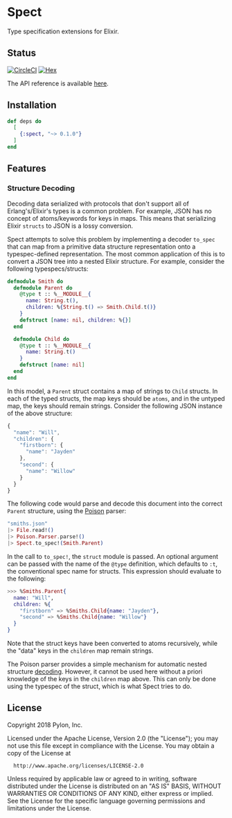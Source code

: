 # Spect

Type specification extensions for Elixir.

## Status
[![CircleCI](http://circleci-badges-max.herokuapp.com/img/pylon/spect?token=:circle-ci-token)](https://circleci.com/gh/pylon/spect)
[![Hex](http://img.shields.io/hexpm/v/spect.svg?style=flat)](https://hex.pm/packages/spect)

The API reference is available [here](https://hexdocs.pm/spect/).

## Installation

```elixir
def deps do
  [
    {:spect, "~> 0.1.0"}
  ]
end
```

## Features

### Structure Decoding
Decoding data serialized with protocols that don't support all of
Erlang's/Elixir's types is a common problem. For example, JSON has no concept
of atoms/keywords for keys in maps. This means that serializing Elixir
`structs` to JSON is a lossy conversion.

Spect attempts to solve this problem by implementing a decoder `to_spec`
that can map from a primitive data structure representation onto a
typespec-defined representation. The most common application of this is to
convert a JSON tree into a nested Elixir structure. For example, consider
the following typespecs/structs:

```elixir
defmodule Smith do
  defmodule Parent do
    @type t :: %__MODULE__{
      name: String.t(),
      children: %{String.t() => Smith.Child.t()}
    }
    defstruct [name: nil, children: %{}]
  end

  defmodule Child do
    @type t :: %__MODULE__{
      name: String.t()
    }
    defstruct [name: nil]
  end
end
```

In this model, a `Parent` struct contains a map of strings to `Child`
structs. In each of the typed structs, the map keys should be `atoms`, and
in the untyped map, the keys should remain strings. Consider the following
JSON instance of the above structure:

```javascript
{
  "name": "Will",
  "children": {
    "firstborn": {
      "name": "Jayden"
    },
    "second": {
      "name": "Willow"
    }
  }
}
```

The following code would parse and decode this document into the correct
`Parent` structure, using the [Poison](https://github.com/devinus/poison)
parser:

```elixir
"smiths.json"
|> File.read!()
|> Poison.Parser.parse!()
|> Spect.to_spec!(Smith.Parent)
```

In the call to `to_spec!`, the `struct` module is passed. An optional
argument can be passed with the name of the `@type` definition, which defaults
to `:t`, the conventional spec name for structs. This expression should
evaluate to the following:

```elixir
>>> %Smiths.Parent{
  name: "Will",
  children: %{
    "firstborn" => %Smiths.Child{name: "Jayden"},
    "second" => %Smiths.Child{name: "Willow"}
  }
}
```

Note that the struct keys have been converted to atoms recursively, while the
"data" keys in the `children` map remain strings.

The Poison parser provides a simple mechanism for automatic nested structure
[decoding](https://github.com/devinus/poison#usage). However, it cannot be
used here without a priori knowledge of the keys in the `children` map
above. This can only be done using the typespec of the struct, which is what
Spect tries to do.

## License

Copyright 2018 Pylon, Inc.

  Licensed under the Apache License, Version 2.0 (the "License");
  you may not use this file except in compliance with the License.
  You may obtain a copy of the License at

      http://www.apache.org/licenses/LICENSE-2.0

  Unless required by applicable law or agreed to in writing, software
  distributed under the License is distributed on an "AS IS" BASIS,
  WITHOUT WARRANTIES OR CONDITIONS OF ANY KIND, either express or implied.
  See the License for the specific language governing permissions and
  limitations under the License.
